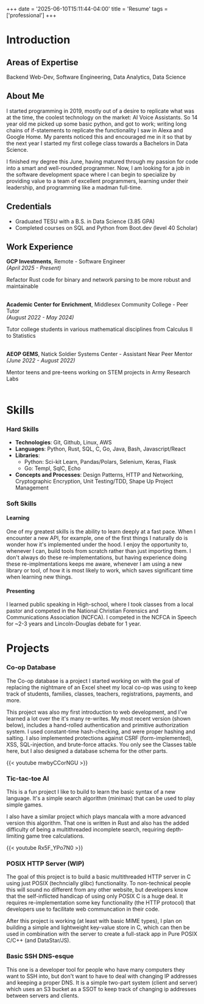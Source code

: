 +++
date = '2025-06-10T15:11:44-04:00'
title = 'Resume'
tags = ['professional']
+++

# Introduction

## Areas of Expertise

Backend Web-Dev,
Software Engineering,
Data Analytics,
Data Science

## About Me

I started programming in 2019, mostly out of a desire to replicate what was at the time, the coolest technology on the market: AI Voice Assistants. So 14 year old me picked up some basic python, and got to work; writing long chains of if-statements to replicate the functionality I saw in Alexa and Google Home. My parents noticed this and encouraged me in it so that by the next year I started my first college class towards a Bachelors in Data Science.

I finished my degree this June, having matured through my passion for code into a smart and well-rounded programmer. Now, I am looking for a job in the software development space where I can begin to specialize by providing value to a team of excellent programmers, learning under their leadership, and programming like a madman full-time.

## Credentials

- Graduated TESU with a B.S. in Data Science (3.85 GPA)
- Completed courses on SQL and Python from Boot.dev (level 40 Scholar)

## Work Experience

**GCP Investments**, Remote - Software Engineer<br>
*(April 2025 - Present)*

Refactor Rust code for binary and network parsing to be more robust and maintainable
<br>
<br>

**Academic Center for Enrichment**, Middlesex Community College - Peer Tutor <br>
*(August 2022 - May 2024)*

Tutor college students in various mathematical disciplines from Calculus II to Statistics
<br>
<br>

**AEOP GEMS**, Natick Soldier Systems Center - Assistant Near Peer Mentor<br>
*(June 2022 - August 2022)*

Mentor teens and pre-teens working on STEM projects in Army Research Labs
<br>
<br>

# Skills
### Hard Skills

- **Technologies**: Git, Github, Linux, AWS<br>
- **Languages**: Python, Rust, SQL, C, Go, Java, Bash, Javascript/React<br>
- **Libraries**:
    - Python: Sci-kit Learn, Pandas/Polars, Selenium, Keras, Flask<br>
    - Go: Templ, SqlC, Echo
- **Concepts and Processes**: Design Patterns, HTTP and Networking, Cryptographic Encryption, Unit Testing/TDD, Shape Up Project Management

### Soft Skills
#### Learning
One of my greatest skills is the ability to learn deeply at a fast pace. When I encounter a new API, for example, one of the first things I naturally do is wonder how it's implemented under the hood. I enjoy the opportunity to, whenever I can, build tools from scratch rather than just importing them. I don't always do these re-implementations, but having experience doing these re-implmentations keeps me aware, whenever I am using a new library or tool, of how it is most likely to work, which saves significant time when learning new things.

#### Presenting
I learned public speaking in High-school, where I took classes from a local pastor and competed in the National Christian Forensics and Communications Association (NCFCA). I competed in the NCFCA in Speech for ~2-3 years and Lincoln-Douglas debate for 1 year.

# Projects
### Co-op Database

The Co-op database is a project I started working on with the goal of replacing the nightmare of an Excel sheet my local co-op was using to keep track of students, families, classes, teachers, registrations, payments, and more.

This project was also my first introduction to web development, and I've learned a lot over the it's many re-writes. My most recent version (shown below), includes a hand-rolled authentication and primitive authorization system. I used constant-time hash-checking, and were proper hashing and salting. I also implemented protections against CSRF (form-implemented), XSS, SQL-injection, and brute-force attacks. You only see the Classes table here, but I also designed a database schema for the other parts.

{{< youtube mwbyCCorNGU >}}

### Tic-tac-toe AI
This is a fun project I like to build to learn the basic syntax of a new language. It's a simple search algorithm (minimax) that can be used to play simple games.

I also have a similar project which plays mancala with a more advanced version this algorithm. That one is written in Rust and also has the added difficulty of being a multithreaded incomplete search, requiring depth-limiting game tree calculations.

{{< youtube Rx5F_YPo7N0 >}}

### POSIX HTTP Server (WIP)
The goal of this project is to build a basic multithreaded HTTP server in C using just POSIX (techncially glibc) functionality. To non-technical people this will sound no different from any other website, but developers know that the self-inflicted handicap of using only POSIX C is a huge deal. It requires re-implementation some key functionality (the HTTP protocol) that developers use to facilitate web communcation in their code.

After this project is working (at least with basic MIME types), I plan on building a simple and lightweight key-value store in C, which can then be used in combination with the server to create a full-stack app in Pure POSIX C/C++ (and DataStar/JS).

### Basic SSH DNS-esque
This one is a developer tool for people who have many computers they want to SSH into, but don't want to have to deal with changing IP addresses and keeping a proper DNS. It is a simple two-part system (client and server) which uses an S3 bucket as a SSOT to keep track of changing ip addresses between servers and clients.

